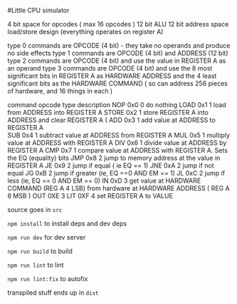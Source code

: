 #Little CPU simulator

4 bit space for opcodes ( max 16 opcodes ) 
12 bit ALU 
12 bit address space 
load/store design (everything operates on register A) 

type 0 commands are OPCODE (4 bit) - they take no operands and produce no side effects
type 1 commands are OPCODE (4 bit) and ADDRESS (12 bit)
type 2 commands are OPCODE (4 bit) and use the value in REGISTER A as an operand
type 3 commands are OPCODE (4 bit) and use the 8 most significant bits in REGISTER A as HARDWARE ADDRESS and the 4 least significant bits as the HARDWARE COMMAND ( so can address 256 pieces of hardware, and 16 things in each ) 

command	opcode	type	description 
NOP	0x0 	0	do nothing
LOAD	0x1	1	load from ADDRESS into REGISTER A
STORE	0x2 	1	store REGISTER A into ADDRESS and clear REGISTER A (
ADD	0x3	1	add value at ADDRESS to REGISTER A  
SUB	0x4 	1	subtract value at ADDRESS from REGISTER A
MUL	0x5	1	multiply value at ADDRESS with REGISTER A
DIV	0x6	1	divide value at ADDRESS by REGISTER A
CMP	0x7	1	compare value at ADDRESS with REGISTER A. Sets the EQ (equality) bits 
JMP	0x8	2	jump to memory address at the value in REGISTER A
JE	0x9	2	jump if equal ( ie EQ == 1)
JNE	0xA	2	jump if not equal
JG	0xB	2	jump if greater (ie, EQ ==0 AND EM == 1)
JL	0xC	2	jump if less (ie, EQ == 0 AND EM == 0)
IN 	0xD	3       get value at HARDWARE COMMAND (REG A 4 LSB) from hardware at HARDWARE ADDRESS ( REG A 8 MSB )
OUT	0XE	3
LIT	0XF	4  	set REGISTER A to VALUE 

source goes in `src`

`npm install` to install deps and dev deps 

`npm run dev` for dev server 

`npm run build` to build

`npm run lint` to lint 

`npm run lint:fix` to autofix 

transpiled stuff ends up in `dist`
